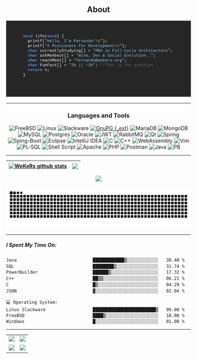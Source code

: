 <div align="center">
  
## About
[![MasterHead](github_banner.png)](https://github.com/wekers)


-------------------
### Languages and Tools  
![FreeBSD](https://img.shields.io/badge/-FreeBSD-%23870000?style=for-the-badge&logo=freebsd&logoColor=white) ![Linux](https://img.shields.io/badge/Linux-FCC624?style=for-the-badge&logo=linux&logoColor=black) ![Slackware](https://img.shields.io/badge/-Slackware-%231357BD?style=for-the-badge&logo=slackware&logoColor=white) [![GnuPG {_ext}](https://img.shields.io/badge/GnuPG_Public_Key-333?style=for-the-badge&logo=GNU%20Privacy%20Guard&logoColor=0093DD)](http://pgp.mit.edu/pks/lookup?search=fernando%40wekers.org&op=index") ![MariaDB](https://img.shields.io/badge/MariaDB-003545?style=for-the-badge&logo=mariadb&logoColor=white) ![MongoDB](https://img.shields.io/badge/MongoDB-%234ea94b.svg?style=for-the-badge&logo=mongodb&logoColor=white) ![MySQL](https://img.shields.io/badge/mysql-%2300f.svg?style=for-the-badge&logo=mysql&logoColor=white) ![Postgres](https://img.shields.io/badge/postgres-%23316192.svg?style=for-the-badge&logo=postgresql&logoColor=white) ![Oracle](https://img.shields.io/badge/Oracle-F80000?style=for-the-badge&logo=oracle&logoColor=white) ![JWT](https://img.shields.io/badge/JWT-black?style=for-the-badge&logo=JSON%20web%20tokens) ![RabbitMQ](https://img.shields.io/badge/Rabbitmq-FF6600?style=for-the-badge&logo=rabbitmq&logoColor=white) ![Qt](https://img.shields.io/badge/Qt-%41CD52.svg?style=for-the-badge&logo=Qt&logoColor=white) ![Spring](https://img.shields.io/badge/spring-%236DB33F.svg?style=for-the-badge&logo=spring&logoColor=white) ![Sping-Boot](https://img.shields.io/badge/Spring_Boot-F2F4F9?style=for-the-badge&logo=spring-boot) ![Eclipse](https://img.shields.io/badge/Eclipse-FE7A16.svg?style=for-the-badge&logo=Eclipse&logoColor=white) ![IntelliJ IDEA](https://img.shields.io/badge/IntelliJIDEA-000000.svg?style=for-the-badge&logo=intellij-idea&logoColor=white) ![C](https://img.shields.io/badge/c-%2300599C.svg?style=for-the-badge&logo=c&logoColor=white) ![C++](https://img.shields.io/badge/c++-%2300599C.svg?style=for-the-badge&logo=c%2B%2B&logoColor=white) ![WebAssembly](https://img.shields.io/badge/WebAssembly-654FF0?style=for-the-badge&logo=WebAssembly&logoColor=white) ![Vim](https://img.shields.io/badge/VIM-%2311AB00.svg?style=for-the-badge&logo=vim&logoColor=white)  ![PL-SQL](https://img.shields.io/badge/PLSQL-F80000?style=for-the-badge&logo=oracle&logoColor=black) ![Shell Script](https://img.shields.io/badge/shell_script-%23121011.svg?style=for-the-badge&logo=gnu-bash&logoColor=white) ![Apache](https://img.shields.io/badge/apache-%23D42029.svg?style=for-the-badge&logo=apache&logoColor=white) ![PHP](https://img.shields.io/badge/php-%23777BB4.svg?style=for-the-badge&logo=php&logoColor=white) ![Postman](https://img.shields.io/badge/Postman-FF6C37?style=for-the-badge&logo=postman&logoColor=white) ![Java](https://img.shields.io/badge/java-%23ED8B00.svg?style=for-the-badge&logo=openjdk&logoColor=white) ![PB](https://img.shields.io/badge/powerbuilder-666?style=for-the-badge&logoColor=white) 
  
-------------------
  

| <a href="https://github.com/wekers/github-readme-stats"><img align="center" src="https://github-readme-stats-git-masterrstaa-rickstaa.vercel.app/api?username=wekers&include_all_commits=true&count_private=true&hide_border=true" alt="WeKeRs github stats" /></a> | <a href="https://github.com/wekers/github-readme-stats"><img align="center" src="https://github-readme-stats-git-masterrstaa-rickstaa.vercel.app/api/top-langs/?username=wekers&include_all_commits=true&count_private=true&layout=compact&hide_progress=true&hide_border=true" /></a> |
| ------------- | ------------- |

![](https://streak-stats.demolab.com/?user=wekers)
<!--- ![snake gif](https://github.com/wekers/wekers/blob/output/github-contribution-grid-snake.gif) --->
<picture>
  <source media="(prefers-color-scheme: dark)" srcset="https://raw.githubusercontent.com/wekers/wekers/output/github-contribution-grid-snake-dark.svg">
  <source media="(prefers-color-scheme: light)" srcset="https://raw.githubusercontent.com/wekers/wekers/output/github-contribution-grid-snake.svg">
  <img alt="github contribution grid snake animation" src="https://raw.githubusercontent.com/wekers/wekers/output/github-contribution-grid-snake.svg">
</picture>
<!-- 
![](https://github-readme-stats.vercel.app/api?username=wekers&hide_border=false&include_all_commits=true&count_private=true)<br/>
![](https://github-readme-streak-stats.herokuapp.com/?user=wekers)<br/>
-->
</div>

-------------------
<div align="left">
  
##### I Spent My Time On:
<!--START_SECTION:waka-->

```txt
Java                             ████████████▒░░░░░░░░░░░░   38.40 %
SQL                              ████████▒░░░░░░░░░░░░░░░░   31.74 %
PowerBuilder                     ██████▒░░░░░░░░░░░░░░░░░░   17.32 %
C++                              ██▒▒░░░░░░░░░░░░░░░░░░░░░   06.21 %
C                                █▒░░░░░░░░░░░░░░░░░░░░░░░   04.29 %
JSON                             ▓░░░░░░░░░░░░░░░░░░░░░░░░   02.04 %
```

<!--END_SECTION:waka-->
```text
💻 Operating System:
Linux Slackware                  ████████████████████████▒   99.00 %
FreeBSD                          ████▒░░░░░░░░░░░░░░░░░░░░   10.00 %
Windows                          █░░░░░░░░░░░░░░░░░░░░░░░░   01.00 %
```
------
</div>

<div align="center">
<table>
  <tr>
    <td>
      <a href="https://github.com/wekers/desafio-consulta-vendas">
        <img src="https://github-readme-stats.vercel.app/api/pin?username=wekers&repo=desafio-consulta-vendas">
      </a>
    </td>
    <td>
      <a href="https://github.com/wekers/PedidosProdutos">
        <img src="https://github-readme-stats.vercel.app/api/pin/?username=wekers&repo=PedidosProdutos">
      </a>
    </td>
   </tr>
  <tr>
    <td>
      <a href="https://github.com/wekers/TCC-RetaguardaLoja">
        <img src="https://github-readme-stats.vercel.app/api/pin?username=wekers&repo=TCC-RetaguardaLoja">
      </a>
    </td>
    <td>
      <a href="https://github.com/wekers/DesafioTDDEventCity-">
        <img src="https://github-readme-stats.vercel.app/api/pin?username=wekers&repo=DesafioTDDEventCity-">
      </a>
    </td>
  </tr>
</table>
  
</div>




